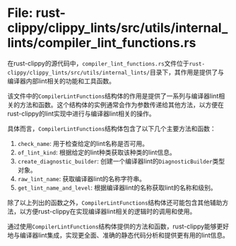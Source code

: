 # File: rust-clippy/clippy_lints/src/utils/internal_lints/compiler_lint_functions.rs

在rust-clippy的源代码中，`compiler_lint_functions.rs`文件位于`rust-clippy/clippy_lints/src/utils/internal_lints/`目录下，其作用是提供了与编译器内部lint相关的功能和工具函数。

该文件中的`CompilerLintFunctions`结构体的作用是提供了一系列与编译器lint相关的方法和函数。这个结构体的实例通常会作为参数传递给其他方法，以方便在rust-clippy的lint实现中进行与编译器lint相关的操作。

具体而言，`CompilerLintFunctions`结构体包含了以下几个主要方法和函数：

1. `check_name`: 用于检查给定的lint名称是否可用。
2. `of_lint_kind`: 根据给定的lint种类获取该种类的lint信息。
3. `create_diagnostic_builder`: 创建一个编译器lint的`DiagnosticBuilder`类型对象。
4. `raw_lint_name`: 获取编译器lint的名称字符串。
5. `get_lint_name_and_level`: 根据编译器lint的名称获取lint的名称和级别。

除了以上列出的函数之外，`CompilerLintFunctions`结构体还可能包含其他辅助方法，以方便rust-clippy在实现编译器lint相关的逻辑时的调用和使用。

通过使用`CompilerLintFunctions`结构体提供的方法和函数，rust-clippy能够更好地与编译器lint集成，实现更全面、准确的静态代码分析和提供更有用的lint信息。

